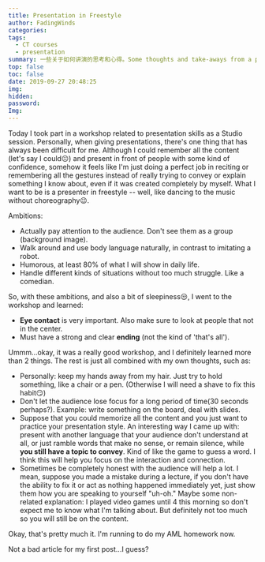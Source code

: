 ```yaml
---
title: Presentation in Freestyle
author: FadingWinds
categories: 
tags:
  - CT courses
  - presentation
summary: 一些关于如何讲演的思考和心得。Some thoughts and take-aways from a presentation workshop.
top: false
toc: false
date: 2019-09-27 20:48:25
img:
hidden:
password:
Img:
---
```


  Today I took part in a workshop related to presentation skills as a Studio session. Personally, when giving presentations, there's one thing that has always been difficult for me. Although I could remember all the content (let's say I could:neutral_face:) and present in front of people with some kind of confidence, somehow it feels like I'm just doing a perfect job in reciting or remembering all the gestures instead of really trying to convey or explain something I know about, even if it was created completely by myself. What I want to be is a presenter in freestyle -- well, like dancing to the music without choreography:wink:.
  
  Ambitions:
  - Actually pay attention to the audience. Don't see them as a group (background image).
  - Walk around and use body language naturally, in contrast to imitating a robot. 
  - Humorous, at least 80% of what I will show in daily life.
  - Handle different kinds of situations without too much struggle. Like a comedian.
  
  So, with these ambitions, and also a bit of sleepiness:unamused:, I went to the workshop and learned:
  - **Eye contact** is very important. Also make sure to look at people that not in the center.
  - Must have a strong and clear **ending** (not the kind of 'that's all').
  
  Ummm...okay, it was a really good workshop, and I definitely learned more than 2 things. The rest is just all combined with my own thoughts, such as:
  - Personally: keep my hands away from my hair. Just try to hold something, like a chair or a pen. (Otherwise I will need a shave to fix this habit:smirk:)
  - Don't let the audience lose focus for a long period of time(30 seconds perhaps?). Example: write something on the board, deal with slides.
  - Suppose that you could memorize all the content and you just want to practice your presentation style. An interesting way I came up with: present with another language that your audience don't understand at all, or just ramble words that make no sense, or remain silence, while **you still have a topic to convey**. Kind of like the game to guess a word. I think this will help you focus on the interaction and connection.
  - Sometimes be completely honest with the audience will help a lot. I mean, suppose you made a mistake during a lecture, if you don't have the ability to fix it or act as nothing happened immediately yet, just show them how you are speaking to yourself "uh-oh." Maybe some non-related explanation: I played video games until 4 this morning so don't expect me to know what I'm talking about. But definitely not too much so you will still be on the content.
  
  Okay, that's pretty much it. I'm running to do my AML homework now.

  Not a bad article for my first post...I guess?